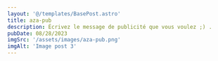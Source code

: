 ```yaml
---
layout: '@/templates/BasePost.astro'
title: aza-pub
description: Écrivez le message de publicité que vous voulez ;) .
pubDate: 08/28/2023
imgSrc: '/assets/images/aza-pub.png'
imgAlt: 'Image post 3'
---
```




